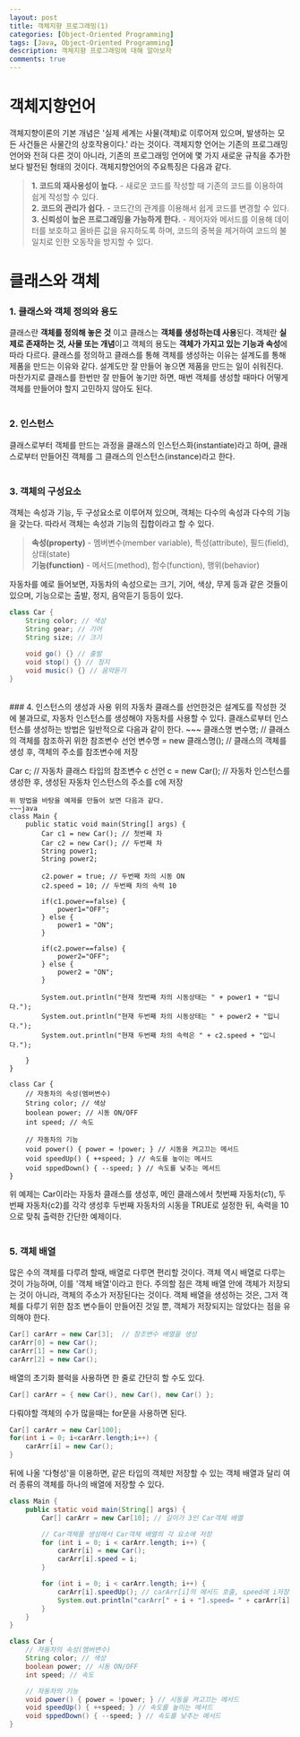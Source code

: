 ```yaml
---
layout: post
title: 객체지향 프로그래밍(1)
categories: [Object-Oriented Programming]
tags: [Java, Object-Oriented Programming]
description: 객체지향 프로그래밍에 대해 알아보자
comments: true
---
```


# **객체지향언어**  
객체지향이론의 기본 개념은 '실제 세계는 사물(객체)로 이루어져 있으며, 발생하는 모든 사건들은 사물간의 상호작용이다.' 라는 것이다. 객체지향 언어는 기존의 프로그래밍 언어와 전혀 다른 것이 아니라, 기존의 프로그래밍 언어에 몇 가지 새로운 규칙을 추가한 보다 발전된 형태의 것이다. 객체지향언어의 주요특징은 다음과 같다.  
> **1. 코드의 재사용성이 높다.** - 새로운 코드를 작성할 때 기존의 코드를 이용하여 쉽게 작성할 수 있다.  
> **2. 코드의 관리가 쉽다.** - 코드간의 관계를 이용해서 쉽게 코드를 변경할 수 있다.  
> **3. 신뢰성이 높은 프로그래밍을 가능하게 한다.** - 제어자와 메서드를 이용해 데이터를 보호하고 올바른 값을 유지하도록 하며, 코드의 중복을 제거하여 코드의 불일치로 인한 오동작을 방지할 수 있다.

# **클래스와 객체**  
### 1. 클래스와 객체 정의와 용도  
클래스란 **객체를 정의해 놓은 것** 이고 클래스는 **객체를 생성하는데 사용**된다. 객체란 **실제로 존재하는 것, 사물 또는 개념**이고 객체의 용도는 **객체가 가지고 있는 기능과 속성**에 따라 다르다. 클래스를 정의하고 클래스를 통해 객체를 생성하는 이유는 설계도를 통해 제품을 만드는 이유와 같다. 설계도만 잘 만들어 놓으면 제품을 만드는 일이 쉬워진다. 마찬가지로 클래스를 한번만 잘 만들어 놓기만 하면, 매번 객체를 생성할 때마다 어떻게 객체를 만들어야 할지 고민하지 않아도 된다.  
<br>  
### 2. 인스턴스 
클래스로부터 객체를 만드는 과정을 클래스의 인스턴스화(instantiate)라고 하며, 클래스로부터 만들어진 객체를 그 클래스의 인스턴스(instance)라고 한다.  
<br>  
### 3. 객체의 구성요소  
객체는 속성과 기능, 두 구성요소로 이루어져 있으며, 객체는 다수의 속성과 다수의 기능을 갖는다. 따라서 객체는 속성과 기능의 집합이라고 할 수 있다.  
> **속성(property)** - 멤버변수(member variable), 특성(attribute), 필드(field), 상태(state)  
> **기능(function)** - 메서드(method), 함수(function), 행위(behavior)  

자동차를 예로 들어보면, 자동차의 속성으로는 크기, 기어, 색상, 무게 등과 같은 것들이 있으며, 기능으로는 출발, 정지, 음악듣기 등등이 있다.  
~~~java
class Car {
	String color; // 색상
	String gear; // 기어
	String size; // 크기
	
	void go() {} // 출발
	void stop() {} // 정지
	void music() {} // 음악듣기
}
~~~  
<br>  
### 4. 인스턴스의 생성과 사용  
위의 자동차 클래스를 선언한것은 설계도를 작성한 것에 불과므로, 자동차 인스턴스를 생성해야 자동차를 사용할 수 있다. 클래스로부터 인스턴스를 생성하는 방법은 일반적으로 다음과 같이 한다.  
~~~
클래스명 변수명; // 클래스의 객체를 참조하귀 위한 참조변수 선언
변수명 = new 클래스명(); // 클래스의 객체를 생성 후, 객체의 주소를 참조변수에 저장

Car c; // 자동차 클래스 타입의 참조변수 c 선언
c = new Car(); // 자동차 인스턴스를 생성한 후, 생성된 자동차 인스턴스의 주소를 c에 저장
~~~  
위 방법을 바탕을 예제를 만들어 보면 다음과 같다.  
~~~java
class Main {
	public static void main(String[] args) {
		Car c1 = new Car(); // 첫번째 차
		Car c2 = new Car(); // 두번째 차
		String power1;
		String power2;
		
		c2.power = true; // 두번째 차의 시동 ON
		c2.speed = 10; // 두번째 차의 속력 10
		
		if(c1.power==false) {
			power1="OFF";
		} else {
			power1 = "ON";
		}
		
		if(c2.power==false) {
			power2="OFF";
		} else {
			power2 = "ON";
		}
		
		System.out.println("현재 첫번째 차의 시동상태는 " + power1 + "입니다.");
		System.out.println("현재 두번째 차의 시동상태는 " + power2 + "입니다.");
		System.out.println("현재 두번째 차의 속력은 " + c2.speed + "입니다.");
		
	}
}

class Car {
	// 자동차의 속성(멤버변수)
	String color; // 색상
	boolean power; // 시동 ON/OFF
	int speed; // 속도

	// 자동차의 기능
	void power() { power = !power; } // 시동을 켜고끄는 메서드
	void speedUp() { ++speed; } // 속도를 높이는 메서드
	void sppedDown() { --speed; } // 속도를 낮추는 메서드
}
~~~  
위 예제는 Car이라는 자동차 클래스를 생성후, 메인 클래스에서 첫번째 자동차(c1), 두번째 자동차(c2)를 각각 생성후 두번째 자동차의 시동을 TRUE로 설정한 뒤, 속력을 10으로 맞춰 출력한 간단한 예제이다.  
<br>
### 5. 객체 배열  
많은 수의 객체를 다루려 할때, 배열로 다루면 편리할 것이다. 객체 역시 배열로 다루는 것이 가능하며, 이를 '객체 배열'이라고 한다. 주의할 점은 객체 배열 안에 객체가 저장되는 것이 아니라, 객체의 주소가 저장된다는 것이다. 객체 배열을 생성하는 것은, 그저 객체를 다루기 위한 참조 변수들이 만들어진 것일 뿐, 객체가 저장되지는 않았다는 점을 유의해야 한다.  
~~~java
Car[] carArr = new Car[3];  // 참조변수 배열을 생성
carArr[0] = new Car();
carArr[1] = new Car();
carArr[2] = new Car();
~~~  
배열의 초기화 블럭을 사용하면 한 줄로 간단히 할 수도 있다.
~~~java
Car[] carArr = { new Car(), new Car(), new Car() };
~~~  
다뤄야할 객체의 수가 많을때는 for문을 사용하면 된다.
~~~java
Car[] carArr = new Car[100];
for(int i = 0; i<carArr.length;i++) {
	carArr[i] = new Car();
}
~~~  
뒤에 나올 '다형성'을 이용하면, 같은 타입의 객체만 저장할 수 있는 객체 배열과 달리 여러 종류의 객체를 하나의 배열에 저장할 수 있다.  
~~~java
class Main {
	public static void main(String[] args) {
		Car[] carArr = new Car[10]; // 길이가 3인 Car객체 배열

		// Car객체를 생성해서 Car객체 배열의 각 요소에 저장
		for (int i = 0; i < carArr.length; i++) {
			carArr[i] = new Car();
			carArr[i].speed = i;
		}

		for (int i = 0; i < carArr.length; i++) {
			carArr[i].speedUp(); // carArr[i]의 메서드 호출, speed에 i저장
			System.out.println("carArr[" + i + "].speed= " + carArr[i].speed);
		}
	}
}

class Car {
	// 자동차의 속성(멤버변수)
	String color; // 색상
	boolean power; // 시동 ON/OFF
	int speed; // 속도

	// 자동차의 기능
	void power() { power = !power; } // 시동을 켜고끄는 메서드
	void speedUp() { ++speed; } // 속도를 높이는 메서드
	void sppedDown() { --speed; } // 속도를 낮추는 메서드
}
~~~  
